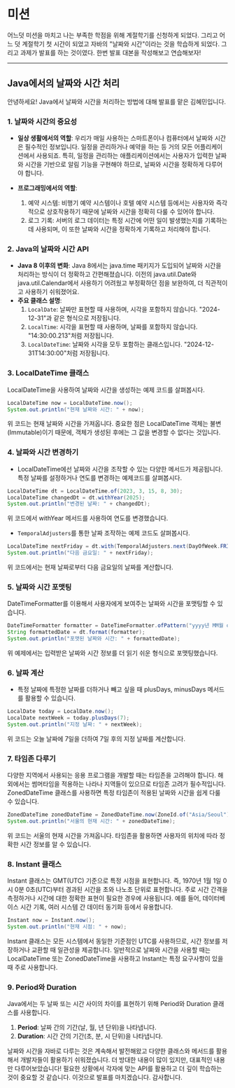 
# 미션
어느덧 미션을 마치고 나는 부족한 학점을 위해 계절학기를 신청하게 되었다. 그리고 어느 덧 계절학기 첫 시간이 되었고 자바의 "날짜와 시간"이라는 것을 학습하게 되었다. 그리고 과제가 발표를 하는 것이였다. 한번 발표 대본을 작성해보고 연습해보자!

---
## Java에서의 날짜와 시간 처리

안녕하세요! Java에서 날짜와 시간을 처리하는 방법에 대해 발표를 맡은 김혜민입니다. 

### 1. 날짜와 시간의 중요성
- **일상 생활에서의 역할**:
우리가 매일 사용하는 스마트폰이나 컴퓨터에서 날짜와 시간은 필수적인 정보입니다. 일정을 관리하거나 예약을 하는 등 거의 모든 어플리케이션에서 사용되죠.
특히, 일정을 관리하는 애플리케이션에서는 사용자가 입력한 날짜와 시간을 기반으로 알림 기능을 구현해야 하므로, 날짜와 시간을 정확하게 다루어야 합니다.

- **프로그래밍에서의 역할**:
  1) 예약 시스템: 비행기 예약 시스템이나 호텔 예약 시스템 등에서는 사용자와 즉각적으로 상호작용하기 때문에 날짜와 시간을 정확히 다룰 수 있어야 합니다.
  2) 로그 기록: 서버의 로그 데이터는 특정 시간에 어떤 일이 발생했는지를 기록하는데 사용되며, 이 또한 날짜와 시간을 정확하게 기록하고 처리해야 합니다.

### 2. Java의 날짜와 시간 API
- **Java 8 이후의 변화**:
Java 8에서는 java.time 패키지가 도입되어 날짜와 시간을 처리하는 방식이 더 정확하고 간편해졌습니다.
이전의 java.util.Date와 java.util.Calendar에서 사용하기 어려웠고 부정확하던 점을 보완하여, 더 직관적이고 사용하기 쉬워졌어요.
- **주요 클래스 설명**:
  1) `LocalDate`: 날짜만 표현할 때 사용하며, 시각을 포함하지 않습니다. "2024-12-31"과 같은 형식으로 저장됩니다.
  2) `LocalTime`: 시각을 표현할 때 사용하며, 날짜를 포함하지 않습니다. "14:30:00.213"처럼 저장됩니다.
  3) `LocalDateTime`: 날짜와 시각을 모두 포함하는 클래스입니다. "2024-12-31T14:30:00"처럼 저장됩니다.

### 3. LocalDateTime 클래스
LocalDateTime을 사용하여 날짜와 시간을 생성하는 예제 코드를 살펴봅시다.
```java
LocalDateTime now = LocalDateTime.now();
System.out.println("현재 날짜와 시간: " + now);
```
위 코드는 현재 날짜와 시간을 가져옵니다. 중요한 점은 LocalDateTime 객체는 불변(Immutable)이기 때문에, 객체가 생성된 후에는 그 값을 변경할 수 없다는 것입니다.

### 4. 날짜와 시간 변경하기
- LocalDateTime에선 날짜와 시간을 조작할 수 있는 다양한 메서드가 제공됩니다. 특정 날짜를 설정하거나 연도를 변경하는 예제코드를 살펴봅시다.
```java
LocalDateTime dt = LocalDateTime.of(2023, 3, 15, 8, 30);
LocalDateTime changedDt = dt.withYear(2025);
System.out.println("변경된 날짜: " + changedDt);
```
위 코드에서 withYear 메서드를 사용하여 연도를 변경했습니다.

- `TemporalAdjusters`를 통한 날짜 조작하는 예제 코드도 살펴봅시다.
```java
LocalDateTime nextFriday = dt.with(TemporalAdjusters.next(DayOfWeek.FRIDAY));
System.out.println("다음 금요일: " + nextFriday);
```
위 코드에서는 현재 날짜로부터 다음 금요일의 날짜를 계산합니다.

### 5. 날짜와 시간 포맷팅
DateTimeFormatter를 이용해서 사용자에게 보여주는 날짜와 시간을 포맷팅할 수 있습니다.
```java
DateTimeFormatter formatter = DateTimeFormatter.ofPattern("yyyy년 MM월 dd일 HH:mm:ss");
String formattedDate = dt.format(formatter);
System.out.println("포맷된 날짜와 시간: " + formattedDate);
```
위 예제에서는 입력받은 날짜와 시간 정보를 더 읽기 쉬운 형식으로 포맷팅했습니다.

### 6. 날짜 계산
- 특정 날짜에 특정한 날짜를 더하거나 빼고 싶을 때 plusDays, minusDays 메서드를 활용할 수 있습니다.
```java
LocalDate today = LocalDate.now();
LocalDate nextWeek = today.plusDays(7);
System.out.println("지정 날짜: " + nextWeek);
```
위 코드는 오늘 날짜에 7일을 더하여 7일 후의 지정 날짜를 계산합니다.

### 7. 타임존 다루기
다양한 지역에서 사용되는 응용 프로그램을 개발할 때는 타임존을 고려해야 합니다. 해외에서는 썸머타임을 적용하는 나라나 지역들이 있으므로 타임존 고려가 필수적입니다. 
ZonedDateTime 클래스를 사용하면 특정 타임존이 적용된 날짜와 시간을 쉽게 다룰 수 있습니다.
```java
ZonedDateTime zonedDateTime = ZonedDateTime.now(ZoneId.of("Asia/Seoul"));
System.out.println("서울의 현재 시간: " + zonedDateTime);
```
위 코드는 서울의 현재 시간을 가져옵니다. 타임존을 활용하면 사용자의 위치에 따라 정확한 시간 정보를 알 수 있습니다.

### 8. Instant 클래스
Instant 클래스는 GMT(UTC) 기준으로 특정 시점을 표현합니다. 즉, 1970년 1월 1일 0시 0분 0초(UTC)부터 경과된 시간을 초와 나노초 단위로 표현합니다.
주로 시간 간격을 측정하거나 시간에 대한 정확한 표현이 필요한 경우에 사용됩니다. 예를 들어, 데이터베이스 시간 기록, 여러 시스템 간 데이터 동기화 등에서 유용합니다.
```java
Instant now = Instant.now();
System.out.println("현재 시점: " + now);
```
Instant 클래스는 모든 시스템에서 동일한 기준점인 UTC를 사용하므로, 시간 정보를 저장하거나 교환할 때 일관성을 제공합니다.
일반적으로 날짜와 시간을 사용할 때는 LocalDateTime 또는 ZonedDateTime을 사용하고 Instant는 특정 요구사항이 있을 때 주로 사용합니다.

### 9. Period와 Duration
Java에서는 두 날짜 또는 시간 사이의 차이를 표현하기 위해 Period와 Duration 클래스를 사용합니다.
1) **Period**: 날짜 간의 기간(날, 월, 년 단위)을 나타냅니다.
2) **Duration**: 시간 간의 기간(초, 분, 시 단위)을 나타냅니다.

날짜와 시간을 자바로 다루는 것은 계속해서 발전해왔고 다양한 클래스와 메서드를 활용해서 개발자들이 활용하기 쉬워졌습니다.
더 방대한 내용이 많이 있지만, 대표적인 내용만 다루어보았습니다! 필요한 상황에서 각자에 맞는 API를 활용하고 더 깊이 학습하는 것이 중요할 것 같습니다. 이것으로 발표를 마치겠습니다. 감사합니다.